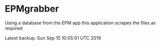 # EPMgrabber
Using a database from the EPM app this application scrapes the files as required


Latest backup: Sun Sep 15 10:05:01 UTC 2019
